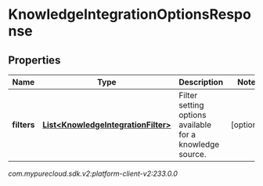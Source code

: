 # KnowledgeIntegrationOptionsResponse


## Properties

| Name | Type | Description | Notes |
| ------------ | ------------- | ------------- | ------------- |
| **filters** | [**List&lt;KnowledgeIntegrationFilter&gt;**](KnowledgeIntegrationFilter) | Filter setting options available for a knowledge source. |  [optional] |




_com.mypurecloud.sdk.v2:platform-client-v2:233.0.0_
